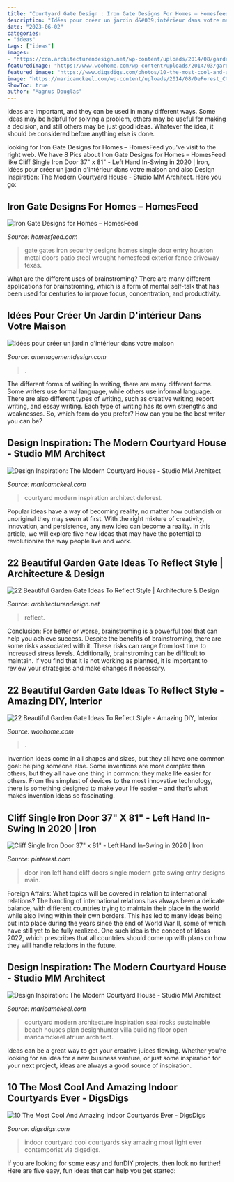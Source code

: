 ```yaml
---
title: "Courtyard Gate Design : Iron Gate Designs For Homes – Homesfeed"
description: "Idées pour créer un jardin d&#039;intérieur dans votre maison"
date: "2023-06-02"
categories:
- "ideas"
tags: ["ideas"]
images:
- "https://cdn.architecturendesign.net/wp-content/uploads/2014/08/garden-gate-21.jpg"
featuredImage: "https://www.woohome.com/wp-content/uploads/2014/03/garden-gate-18.jpg"
featured_image: "https://www.digsdigs.com/photos/10-the-most-cool-and-amazing-indoor-courtyards-ever5.jpg"
image: "https://maricamckeel.com/wp-content/uploads/2014/08/DeForest_Ctyd1.jpg"
ShowToc: true
author: "Magnus Douglas"
---
```



Ideas are important, and they can be used in many different ways. Some ideas may be helpful for solving a problem, others may be useful for making a decision, and still others may be just good ideas. Whatever the idea, it should be considered before anything else is done.

	

		
looking for Iron Gate Designs for Homes – HomesFeed you've visit to the right web. We have 8 Pics about Iron Gate Designs for Homes – HomesFeed like Cliff Single Iron Door 37&quot; x 81&quot; - Left Hand In-Swing in 2020 | Iron, Idées pour créer un jardin d&#039;intérieur dans votre maison and also Design Inspiration: The Modern Courtyard House - Studio MM Architect. Here you go:
		
    
## Iron Gate Designs For Homes – HomesFeed

<img loading=lazy src="https://homesfeed.com/wp-content/uploads/2015/07/iron-security-gate-for-home-with-handle-feature.jpg" onerror="this.onerror=null;this.src='https://tse4.mm.bing.net/th?id=OIP.I6oswwYgW41iBdBEe7G6VgHaKs&amp;pid=15.1';" alt="Iron Gate Designs for Homes – HomesFeed">

_Source: homesfeed.com_

>gate gates iron security designs homes single door entry houston metal doors patio steel wrought homesfeed exterior fence driveway texas. 

	

What are the different uses of brainstroming?
There are many different applications for brainstroming, which is a form of mental self-talk that has been used for centuries to improve focus, concentration, and productivity.

    
## Idées Pour Créer Un Jardin D&#039;intérieur Dans Votre Maison

<img loading=lazy src="https://www.amenagementdesign.com/wp-content/uploads/2014/03/jardin-interieur-maison-06.jpeg" onerror="this.onerror=null;this.src='https://tse3.mm.bing.net/th?id=OIP.zEyWXc3AC2AfEdonNDTuqAHaLD&amp;pid=15.1';" alt="Idées pour créer un jardin d&#039;intérieur dans votre maison">

_Source: amenagementdesign.com_

>. 

	

The different forms of writing
In writing, there are many different forms. Some writers use formal language, while others use informal language. There are also different types of writing, such as creative writing, report writing, and essay writing. Each type of writing has its own strengths and weaknesses. So, which form do you prefer? How can you be the best writer you can be?

    
## Design Inspiration: The Modern Courtyard House - Studio MM Architect

<img loading=lazy src="https://maricamckeel.com/wp-content/uploads/2014/08/DeForest_Ctyd1.jpg" onerror="this.onerror=null;this.src='https://tse4.mm.bing.net/th?id=OIP.r9ndiPrphz5EvoBXgD5EgwHaFj&amp;pid=15.1';" alt="Design Inspiration: The Modern Courtyard House - Studio MM Architect">

_Source: maricamckeel.com_

>courtyard modern inspiration architect deforest. 

	

Popular ideas have a way of becoming reality, no matter how outlandish or unoriginal they may seem at first. With the right mixture of creativity, innovation, and persistence, any new idea can become a reality. In this article, we will explore five new ideas that may have the potential to revolutionize the way people live and work.

    
## 22 Beautiful Garden Gate Ideas To Reflect Style | Architecture &amp; Design

<img loading=lazy src="https://cdn.architecturendesign.net/wp-content/uploads/2014/08/garden-gate-21.jpg" onerror="this.onerror=null;this.src='https://tse2.mm.bing.net/th?id=OIP.h83_nE4eqTyQ0rc3fY46UQHaJ4&amp;pid=15.1';" alt="22 Beautiful Garden Gate Ideas To Reflect Style | Architecture &amp; Design">

_Source: architecturendesign.net_

>reflect. 

	

Conclusion: For better or worse, brainstroming is a powerful tool that can help you achieve success.
Despite the benefits of brainstroming, there are some risks associated with it. These risks can range from lost time to increased stress levels. Additionally, brainstroming can be difficult to maintain. If you find that it is not working as planned, it is important to review your strategies and make changes if necessary.

    
## 22 Beautiful Garden Gate Ideas To Reflect Style - Amazing DIY, Interior

<img loading=lazy src="https://www.woohome.com/wp-content/uploads/2014/03/garden-gate-18.jpg" onerror="this.onerror=null;this.src='https://tse2.mm.bing.net/th?id=OIP.IqjIpO1NEXXQpf8UumkaxQHaJ7&amp;pid=15.1';" alt="22 Beautiful Garden Gate Ideas To Reflect Style - Amazing DIY, Interior">

_Source: woohome.com_

>. 

	

Invention ideas come in all shapes and sizes, but they all have one common goal: helping someone else. Some inventions are more complex than others, but they all have one thing in common: they make life easier for others. From the simplest of devices to the most innovative technology, there is something designed to make your life easier – and that’s what makes invention ideas so fascinating.

    
## Cliff Single Iron Door 37&quot; X 81&quot; - Left Hand In-Swing In 2020 | Iron

<img loading=lazy src="https://i.pinimg.com/736x/a4/e4/b7/a4e4b7fa602bb006a4d0ae64b94ef93c.jpg" onerror="this.onerror=null;this.src='https://tse1.mm.bing.net/th?id=OIP.pliJvqMEUnWhuUSo0ElDLQHaLH&amp;pid=15.1';" alt="Cliff Single Iron Door 37&quot; x 81&quot; - Left Hand In-Swing in 2020 | Iron">

_Source: pinterest.com_

>door iron left hand cliff doors single modern gate swing entry designs main. 

	

Foreign Affairs: What topics will be covered in relation to international relations?
The handling of international relations has always been a delicate balance, with different countries trying to maintain their place in the world while also living within their own borders. This has led to many ideas being put into place during the years since the end of World War II, some of which have still yet to be fully realized. One such idea is the concept of Ideas 2022, which prescribes that all countries should come up with plans on how they will handle relations in the future.

    
## Design Inspiration: The Modern Courtyard House - Studio MM Architect

<img loading=lazy src="http://maricamckeel.com/wp-content/uploads/2014/08/bourneblue1-784x1024.jpg" onerror="this.onerror=null;this.src='https://tse1.mm.bing.net/th?id=OIP.hJ2k6R8glruB_8-I9ZG-QAHaJr&amp;pid=15.1';" alt="Design Inspiration: The Modern Courtyard House - Studio MM Architect">

_Source: maricamckeel.com_

>courtyard modern architecture inspiration seal rocks sustainable beach houses plan designhunter villa building floor open maricamckeel atrium architect. 

	

Ideas can be a great way to get your creative juices flowing. Whether you’re looking for an idea for a new business venture, or just some inspiration for your next project, ideas are always a good source of inspiration.

    
## 10 The Most Cool And Amazing Indoor Courtyards Ever - DigsDigs

<img loading=lazy src="https://www.digsdigs.com/photos/10-the-most-cool-and-amazing-indoor-courtyards-ever5.jpg" onerror="this.onerror=null;this.src='https://tse2.mm.bing.net/th?id=OIP.wyoVBaQL7ApUvk89kGThmQHaLC&amp;pid=15.1';" alt="10 The Most Cool And Amazing Indoor Courtyards Ever - DigsDigs">

_Source: digsdigs.com_

>indoor courtyard cool courtyards sky amazing most light ever contemporist via digsdigs. 

	

If you are looking for some easy and funDIY projects, then look no further! Here are five easy, fun ideas that can help you get started: 

